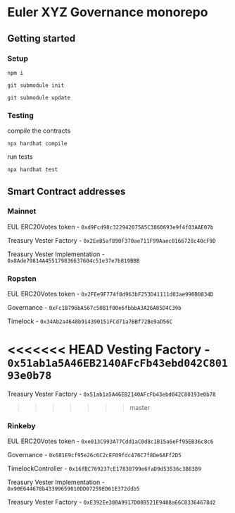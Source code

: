 # Euler XYZ Governance monorepo

## Getting started

### Setup

```
npm i
```

```
git submodule init

git submodule update
```

### Testing

compile the contracts
```
npx hardhat compile
```

run tests
```
npx hardhat test 

```



## Smart Contract addresses


### Mainnet 

EUL ERC20Votes token - `0xd9Fcd98c322942075A5C3860693e9f4f03AAE07b`

Treasury Vester Factory - `0x2EeB5af890F370ae711F99Aaec0166728c40cF9D`

Treasury Vester Implementation - `0x8Ade79814A455179836637604c51e37e7b819BBB`


### Ropsten 

EUL ERC20Votes token - `0x2FEe9F774f8d963bF253D41111d03ae990B0834D`

Governance - `0xFc1B796bA567c50B1f00e6fbbbA3A26A85D4C39b`

Timelock - `0x34Ab2a4648b914390151FCd71a7BBf72Be9aD56C`

<<<<<<< HEAD
Vesting Factory - `0x51ab1a5A46EB2140AFcFb43ebd042C80193e0b78`
=======
Treasury Vester Factory - `0x51ab1a5A46EB2140AFcFb43ebd042C80193e0b78`

>>>>>>> master

### Rinkeby

EUL ERC20Votes token - `0xe013C993A77Cdd1aC0d8c1B15a6eFf95EB36c8c6`

Governance - `0x681E9cf95e26c6C2cEF09fdc476C7f8De6AFf2D5`

TimelockController - `0x16fBC769237cE17830799e6faD9d53536c3B8389`

Treasury Vester Implementation - `0x90E644678b43399659010DD07259ED61E372ddb5`

Treasury Vester Factory - `0xE392Ee380A9917D08B521E9488a66C83364678d2`